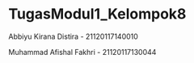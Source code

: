 # TugasModul1_Kelompok8

Abbiyu Kirana Distira - 21120117140010

Muhammad Afishal Fakhri - 21120117130044
